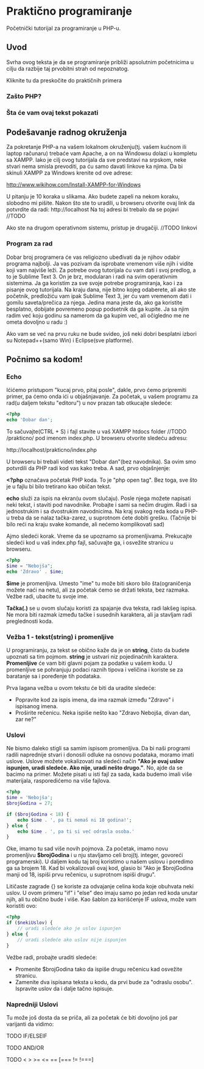 # Praktično programiranje
Početnički tutorijal za programiranje u PHP-u.

## Uvod
Svrha ovog teksta je da se programiranje približi apsolutnim početnicima u cilju da razbije taj prvobitni strah od nepoznatog.

Kliknite tu da preskočite do praktičnih primera

### Zašto PHP?

### Šta će vam ovaj tekst pokazati

## Podešavanje radnog okruženja

Za pokretanje PHP-a na vašem lokalnom okruženju(tj. vašem kućnom ili laptop računaru) trebaće vam Apache, a on na Windowsu dolazi u kompletu sa XAMPP. Iako je cilj ovog tutorijala da sve predstavi na srpskom, neke stvari nema smisla prevoditi, pa ću samo davati linkove ka njima. Da bi skinuli XAMPP za Windows krenite od ove adrese:

http://www.wikihow.com/Install-XAMPP-for-Windows

U pitanju je 10 koraka u slikama. Ako budete zapeli na nekom koraku, slobodno mi pišite. Nakon što ste to uradili, u browseru otvorite ovaj link da potvrdite da radi:
http://localhost
Na toj adresi bi trebalo da se pojavi //TODO

Ako ste na drugom operativnom sistemu, pristup je drugačiji. //TODO linkovi

### Program za rad

Dobar broj programera će vas religiozno ubeđivati da je njihov odabir programa najbolji. Ja vas pozivam da isprobate vremenom više njih i vidite koji vam najviše leži. Za potrebe ovog tutorijala ću vam dati i svoj predlog, a to je Sublime Text 3. On je brz, modularan i radi na svim operativnim sistemima. Ja ga koristim za sve svoje potrebe programiranja, kao i za pisanje ovog tutorijala. Na kraju dana, nije bitno kojeg odaberete, ali ako ste početnik, predložiću vam ipak Sublime Text 3, jer ću vam vremenom dati i gomilu saveta/prečica za njega. Jedina mana jeste da, ako ga koristite besplatno, dobijate povremeno popup podsetnik da ga kupite. Ja sa njim radim već koju godinu sa namerom da ga kupim već, ali očigledno me ne ometa dovoljno u radu :)

Ako vam se već na prvu ruku ne bude svideo, još neki dobri besplatni izbori su Notepad++(samo Win) i Eclipse(sve platforme).

## Počnimo sa kodom!

### Echo

Ićićemo pristupom "kucaj prvo, pitaj posle", dakle, prvo ćemo pripremiti primer, pa ćemo onda ići u objašnjavanje.
Za početak, u vašem programu za rad(u daljem tekstu "editoru") u nov prazan tab otkucajte sledeće:

```php
<?php
echo 'Dobar dan';
```
To sačuvajte(CTRL + S) i fajl stavite u vaš XAMPP htdocs folder //TODO /prakticno/ pod imenom index.php. U browseru otvorite sledeću adresu:

http://localhost/prakticno/index.php

U browseru bi trebali videti tekst "Dobar dan"(bez navodnika). Sa ovim smo potvrdili da PHP radi kod vas kako treba. A sad, prvo objašnjenje:

**<?php** označava početak PHP koda. To je "php open tag". Bez toga, sve što je u fajlu bi bilo tretirano kao običan tekst.

**echo** služi za ispis na ekran(u ovom slučaju). Posle njega možete napisati neki tekst, i staviti pod navodnike. Probajte i sami sa nečim drugim. Radi i sa jednostrukim i sa dvostrukim navodnicima. Na kraj svakog reda koda u PHP-u treba da se nalaz tačka-zarez, u suprotnom ćete dobiti grešku. (Tačnije bi bilo reći na kraju svake komande, ali nećemo komplikovati sad)

Ajmo sledeći korak. Vreme da se upoznamo sa promenljivama. Prekucajte sledeći kod u vaš index.php fajl, sačuvajte ga, i osvežite stranicu u browseru.
```php
<?php
$ime = "Nebojša";
echo 'Zdravo' . $ime;
```
**$ime** je promenljiva. Umesto "ime" tu može biti skoro bilo šta(ograničenja možete naći na netu), ali za početak ćemo se držati teksta, bez razmaka. Vežbe radi, ubacite tu svoje ime.

**Tačka(.)** se u ovom slučaju koristi za spajanje dva teksta, radi lakšeg ispisa. Ne mora biti razmak između tačke i susednih karaktera, ali ja stavljam radi preglednosti koda.

### Vežba 1 - tekst(string) i promenljive
U programiranju, za tekst se obično kaže da je on **string**, čisto da budete upoznati sa tim pojmom. **string** je ustvari niz pojedinačnih karaktera. 
**Promenljive** će vam biti glavni pojam za podatke u vašem kodu. U promenljive se pohranjuju podaci raznih tipova i veličina i koriste se za baratanje sa i poređenje tih podataka.

Prva lagana vežba u ovom tekstu će biti da uradite sledeće:
* Popravite kod za ispis imena, da ima razmak između "Zdravo" i ispisanog imena.
* Proširite rečenicu. Neka ispiše nešto kao "Zdravo Nebojša, divan dan, zar ne?"

### Uslovi 
Ne bismo daleko stigli sa samim ispisom promenljiva. Da bi naši programi radili naprednije stvari i donosili odluke na osnovu podataka, moramo imati uslove. Uslove možete vokalizovati na sledeći način **"Ako je ovaj uslov ispunjen, uradi sledeće. Ako nije, uradi nešto drugo."**. No, ajde da se bacimo na primer. Možete pisati u isti fajl za sada, kada budemo imali više materijala, rasporedićemo na više fajlova.

```php
<?php
$ime = 'Nebojša';
$brojGodina = 27;

if ($brojGodina < 18) {
	echo $ime . ', pa ti nemaš ni 18 godina!';
} else {
	echo $ime . ', pa ti si već odrasla osoba.'
}
```

Oke, imamo tu sad više novih pojmova. Za početak, imamo novu promenljivu **$brojGodina** i u nju stavljamo celi broj(tj. integer, govoreći programerski). U daljem kodu taj broj koristimo u našem uslovu i poredimo ga sa brojem 18. Kad bi vokalizovali ovaj kod, glasio bi "Ako je $brojGodina manji od 18, ispiši prvu rečenicu, u suprotnom ispiši drugu". 

Litičaste zagrade {} se koriste za odvajanje celina koda koje obuhvata neki uslov. U ovom primeru "if" i "else" deo imaju samo po jedan red koda unutar njih, ali tu obično bude i više. Kao šablon za korišćenje IF uslova, može vam koristiti ovo:
```php
<?php
if ($nekiUslov) {
	// uradi sledeće ako je uslov ispunjen
} else {
	// uradi sledeće ako uslov nije ispunjen
}
```
Vežbe radi, probajte uraditi sledeće:
* Promenite $brojGodina tako da ispiše drugu rečenicu kad osvežite stranicu.
* Zamenite dva ispisana teksta u kodu, da prvi bude za "odraslu osobu". Ispravite uslov da i dalje tačno ispisuje.

### Napredniji Uslovi
Tu može još dosta da se priča, ali za početak će biti dovoljno još par varijanti da vidimo:

TODO IF/ELSEIF

TODO AND/OR

TODO < > >= <= == [=== != !===]